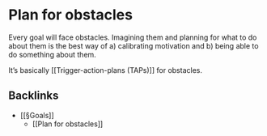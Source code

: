 # Plan for obstacles
Every goal will face obstacles. Imagining them and planning for what to do about them is the best way of a) calibrating motivation and b) being able to do something about them.

It’s basically [[Trigger-action-plans (TAPs)]] for obstacles.

## Backlinks
* [[§Goals]]
	* [[Plan for obstacles]]

<!-- #p1 -->

<!-- {BearID:90613676-F845-40D6-95E7-041B8E779616-16464-00003B7D68901A06} -->
